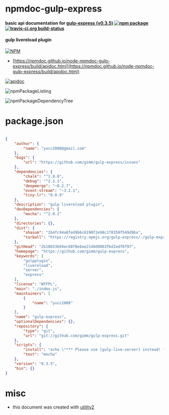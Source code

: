 # npmdoc-gulp-express

#### basic api documentation for  [gulp-express (v0.3.5)](https://github.com/gimm/gulp-express)  [![npm package](https://img.shields.io/npm/v/npmdoc-gulp-express.svg?style=flat-square)](https://www.npmjs.org/package/npmdoc-gulp-express) [![travis-ci.org build-status](https://api.travis-ci.org/npmdoc/node-npmdoc-gulp-express.svg)](https://travis-ci.org/npmdoc/node-npmdoc-gulp-express)

#### gulp livereload plugin

[![NPM](https://nodei.co/npm/gulp-express.png?downloads=true&downloadRank=true&stars=true)](https://www.npmjs.com/package/gulp-express)

- [https://npmdoc.github.io/node-npmdoc-gulp-express/build/apidoc.html](https://npmdoc.github.io/node-npmdoc-gulp-express/build/apidoc.html)

[![apidoc](https://npmdoc.github.io/node-npmdoc-gulp-express/build/screenCapture.buildCi.browser.%252Ftmp%252Fbuild%252Fapidoc.html.png)](https://npmdoc.github.io/node-npmdoc-gulp-express/build/apidoc.html)

![npmPackageListing](https://npmdoc.github.io/node-npmdoc-gulp-express/build/screenCapture.npmPackageListing.svg)

![npmPackageDependencyTree](https://npmdoc.github.io/node-npmdoc-gulp-express/build/screenCapture.npmPackageDependencyTree.svg)



# package.json

```json

{
    "author": {
        "name": "yucc2008@gmail.com"
    },
    "bugs": {
        "url": "https://github.com/gimm/gulp-express/issues"
    },
    "dependencies": {
        "chalk": "^1.0.0",
        "debug": "^2.1.1",
        "deepmerge": "~0.2.7",
        "event-stream": "~3.2.1",
        "tiny-lr": "0.0.9"
    },
    "description": "gulp livereload plugin",
    "devDependencies": {
        "mocha": "^2.0.1"
    },
    "directories": {},
    "dist": {
        "shasum": "2b4fc94a8fed9b6c6190f2e98c178358f549d9ba",
        "tarball": "https://registry.npmjs.org/gulp-express/-/gulp-express-0.3.5.tgz"
    },
    "gitHead": "2b18b53b94ec68f8e8ae2140d9083fbd2edf6f97",
    "homepage": "https://github.com/gimm/gulp-express",
    "keywords": [
        "gulpplugin",
        "livereload",
        "server",
        "express"
    ],
    "license": "WTFPL",
    "main": "./index.js",
    "maintainers": [
        {
            "name": "yucc2008"
        }
    ],
    "name": "gulp-express",
    "optionalDependencies": {},
    "repository": {
        "type": "git",
        "url": "git://github.com/gimm/gulp-express.git"
    },
    "scripts": {
        "install": "echo \"*** Please use [gulp-live-server] instead! *** \"",
        "test": "mocha"
    },
    "version": "0.3.5",
    "bin": {}
}
```



# misc
- this document was created with [utility2](https://github.com/kaizhu256/node-utility2)
